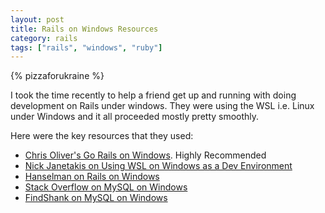 ```yaml
---
layout: post
title: Rails on Windows Resources
category: rails
tags: ["rails", "windows", "ruby"]
---
```

{% pizzaforukraine  %}

I took the time recently to help a friend get up and running with doing development on Rails under windows.  They were using the WSL i.e. Linux under Windows and it all proceeded mostly pretty smoothly.  

Here were the key resources that they used:

* [Chris Oliver's Go Rails on Windows](https://gorails.com/setup/windows/10). Highly Recommended
* [Nick Janetakis on Using WSL on Windows as a Dev Environment](https://nickjanetakis.com/blog/using-wsl-and-mobaxterm-to-create-a-linux-dev-environment-on-windows)
* [Hanselman on Rails on Windows](https://www.hanselman.com/blog/RubyOnRailsOnWindowsIsNotJustPossibleItsFabulousUsingWSL2AndVSCode.aspx)
* [Stack Overflow on MySQL on Windows](https://stackoverflow.com/questions/52487644/install-mariadb-in-windows-subsystem-linux-wsl)
* [FindShank on MySQL on Windows](https://www.findshank.com/2018/09/15/Install-mysql-on-wsl/)


